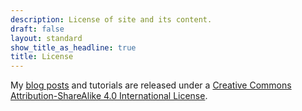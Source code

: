 ```yaml
---
description: License of site and its content.
draft: false
layout: standard
show_title_as_headline: true
title: License
---
```


My [blog posts](/post/) and tutorials are released under a [Creative Commons Attribution-ShareAlike 4.0 International License](http://creativecommons.org/licenses/by-sa/4.0/).

<center>
<i class="fab fa-creative-commons fa-2x"></i><i class="fab fa-creative-commons-by fa-2x"></i><i class="fab fa-creative-commons-sa fa-2x"></i>
</center>